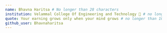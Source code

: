 ```yaml
---
name: Bhavna Haritsa # No longer than 28 characters
institution: Velammal College Of Engineering and Technology 🚩 # no longer than 58 characters
quote: Your earning grows only when your mind grows # no longer than 100 characters, avoid using quotes(") to guarantee the format remains the same.
github_user: Bhavnaharitsa
---
```

